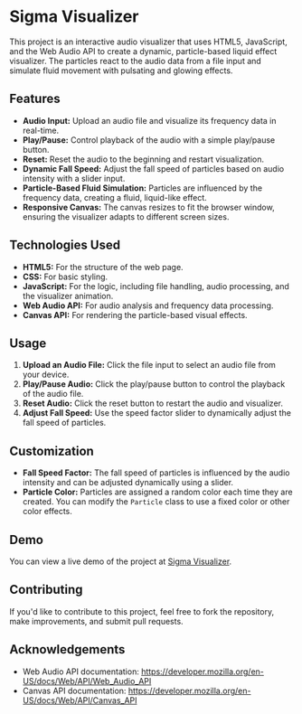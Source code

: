 # Sigma Visualizer

This project is an interactive audio visualizer that uses HTML5, JavaScript, and the Web Audio API to create a dynamic, particle-based liquid effect visualizer. The particles react to the audio data from a file input and simulate fluid movement with pulsating and glowing effects.

## Features

- **Audio Input:** Upload an audio file and visualize its frequency data in real-time.
- **Play/Pause:** Control playback of the audio with a simple play/pause button.
- **Reset:** Reset the audio to the beginning and restart visualization.
- **Dynamic Fall Speed:** Adjust the fall speed of particles based on audio intensity with a slider input.
- **Particle-Based Fluid Simulation:** Particles are influenced by the frequency data, creating a fluid, liquid-like effect.
- **Responsive Canvas:** The canvas resizes to fit the browser window, ensuring the visualizer adapts to different screen sizes.

## Technologies Used

- **HTML5:** For the structure of the web page.
- **CSS:** For basic styling.
- **JavaScript:** For the logic, including file handling, audio processing, and the visualizer animation.
- **Web Audio API:** For audio analysis and frequency data processing.
- **Canvas API:** For rendering the particle-based visual effects.

## Usage

1. **Upload an Audio File:** Click the file input to select an audio file from your device.
2. **Play/Pause Audio:** Click the play/pause button to control the playback of the audio file.
3. **Reset Audio:** Click the reset button to restart the audio and visualizer.
4. **Adjust Fall Speed:** Use the speed factor slider to dynamically adjust the fall speed of particles.

## Customization

- **Fall Speed Factor:** The fall speed of particles is influenced by the audio intensity and can be adjusted dynamically using a slider.
- **Particle Color:** Particles are assigned a random color each time they are created. You can modify the `Particle` class to use a fixed color or other color effects.

## Demo

You can view a live demo of the project at [Sigma Visualizer](https://sigma-visualizer.pages.dev).

## Contributing

If you'd like to contribute to this project, feel free to fork the repository, make improvements, and submit pull requests.


## Acknowledgements

- Web Audio API documentation: https://developer.mozilla.org/en-US/docs/Web/API/Web_Audio_API
- Canvas API documentation: https://developer.mozilla.org/en-US/docs/Web/API/Canvas_API

